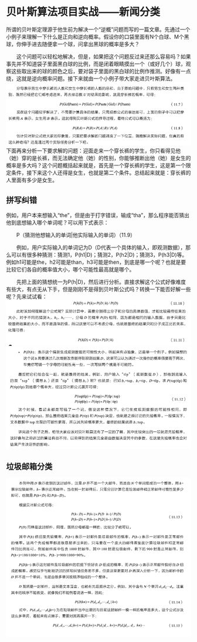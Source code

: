 # 贝叶斯算法项目实战——新闻分类

所谓的贝叶斯定理源于他生前为解决一个“逆概”问题而写的一篇文章。先通过一个小例子来理解一下什么是正向和逆向概率。假设你的口袋里面有N个白球、M个黑球，你伸手进去随便拿一个球，问拿出黑球的概率是多大？

　　这个问题可以轻松地解决，但是，如果把这个问题反过来还那么容易吗？如果事先并不知道袋子里面黑白球的比例，而是闭着眼睛摸出一个（或好几个）球，观察这些取出来的球的颜色之后，要对袋子里面的黑白球的比例作推测。好像有一点绕，这就是逆向概率问题。接下来就由一个小例子带大家走进贝叶斯算法。
![](imge/md-20240215233142.png)
下面再来分析一下要求解的问题：迎面走来一个穿长裤的学生，你只看得见他（她）穿的是长裤，而无法确定他（她）的性别，你能够推断出他（她）是女生的概率是多大吗？这个问题概括起来就是，首先是一个穿长裤的学生，这是第一个限定条件，接下来这个人还得是女生，也就是第二个条件。总结起来就是：穿长裤的人里面有多少是女生。
## 拼写纠错
例如，用户本来想输入“the”，但是由于打字错误，输成“tha”，那么程序能否猜出他到底想输入哪个单词呢？可以用下式表示：

　　P（猜测他想输入的单词|他实际输入的单词）（11.9）

　　例如，用户实际输入的单词记为D（D代表一个具体的输入，即观测数据），那么可以有很多种猜测：猜测1，P(h1|D)；猜测2，P(h2|D)；猜测3，P(h3|D)等。例如h1可能是the，h2可能是than，h3可能是then，到底是哪一个呢？也就是要比较它们各自的概率值大小，哪个可能性最高就是哪个。

　　先把上面的猜想统一为P(h|D)，然后进行分析。直接求解这个公式好像难度有些大，有点无从下手，但是刚刚不是得到贝叶斯公式吗？转换一下能否好解一些呢？先来试试看：
![](imge/md-20240215233425.png)
![](imge/md-20240215233618.png)

## 垃圾邮箱分类

![](imge/md-20240215233710.png)
